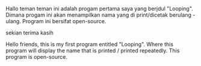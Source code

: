 Hallo teman teman ini adalah progam pertama saya yang berjdul "Looping". Dimana progam ini akan menampilkan nama yang di print/dicetak berulang - ulang. Program ini bersifat open-source. 

sekian terima kasih


Hello friends, this is my first program entitled "Looping". Where this program will display the name that is printed / printed repeatedly. This program is open-source.


